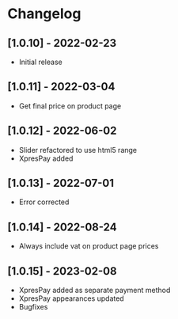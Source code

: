 # Changelog

## [1.0.10] - 2022-02-23
- Initial release

## [1.0.11] - 2022-03-04
- Get final price on product page

## [1.0.12] - 2022-06-02
- Slider refactored to use html5 range
- XpresPay added

## [1.0.13] - 2022-07-01
- Error corrected

## [1.0.14] - 2022-08-24
- Always include vat on product page prices

## [1.0.15] - 2023-02-08
- XpresPay added as separate payment method
- XpresPay appearances updated 
- Bugfixes

